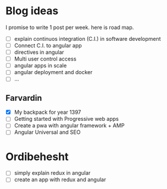 # Blog ideas

I promise to write 1 post per week. here is road map.

* [ ] explain continuos integration (C.I.) in software development
* [ ] Connect C.I. to angular app
* [ ] directives in angular
* [ ] Multi user control access
* [ ] angular apps in scale
* [ ] angular deployment and docker
* [ ] ...

## Farvardin

* [x] My backpack for year 1397
* [ ] Getting started with Progressive web apps
* [ ] Create a pwa with angular framework + AMP
* [ ] Angular Universal and SEO

# Ordibehesht

* [ ] simply explain redux in angular
* [ ] create an app with redux and angular
